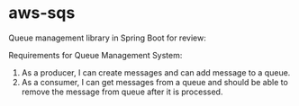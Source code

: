 # aws-sqs
Queue management library in Spring Boot for review:

Requirements for Queue Management System:

1. As a producer, I can create messages and can add message to a queue.
2. As a consumer, I can get messages from a queue and should be able to remove the message from queue after it is processed.


